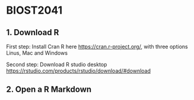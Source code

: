 # BIOST2041

## 1. Download R

First step: Install Cran R here https://cran.r-project.org/, with three options Linus, Mac and Windows   

Second step: Download R studio desktop https://rstudio.com/products/rstudio/download/#download

## 2. Open a R Markdown


